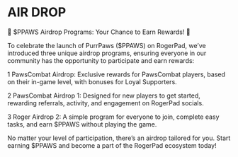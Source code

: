 # AIR DROP

🎉 $PPAWS Airdrop Programs: Your Chance to Earn Rewards! 🎉

To celebrate the launch of PurrPaws ($PPAWS) on RogerPad, we’ve introduced three unique airdrop programs, ensuring everyone in our community has the opportunity to participate and earn rewards:

1️   PawsCombat Airdrop: Exclusive rewards for PawsCombat players, based on their in-game level, with bonuses for Loyal Supporters.

2️   PawsCombat Airdrop 1: Designed for new players to get started, rewarding referrals, activity, and engagement on RogerPad socials.

3️          Roger Airdrop 2: A simple program for everyone to join, complete easy tasks, and earn $PPAWS without playing the game.

No matter your level of participation, there’s an airdrop tailored for you. Start earning $PPAWS and become a part of the RogerPad ecosystem today!
